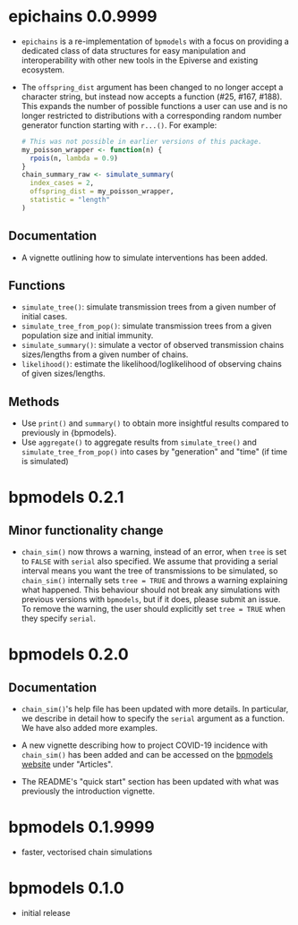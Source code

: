 # epichains 0.0.9999

* `epichains` is a re-implementation of `bpmodels` with a focus on providing
a dedicated class of data structures for easy manipulation and interoperability
with other new tools in the Epiverse and existing ecosystem.

* The `offspring_dist` argument has been changed to no longer accept a character
  string, but instead now accepts a function (#25, #167, #188).
  This expands the number of possible functions a user can use and is no longer 
  restricted to distributions with a corresponding random number generator function
  starting with `r...()`. For example:
  
  ```r
  # This was not possible in earlier versions of this package.
  my_poisson_wrapper <- function(n) {
    rpois(n, lambda = 0.9)
  }
  chain_summary_raw <- simulate_summary(
    index_cases = 2,
    offspring_dist = my_poisson_wrapper,
    statistic = "length"
  )

## Documentation

* A vignette outlining how to simulate interventions has been added.

## Functions

* `simulate_tree()`: simulate transmission trees from a given number of initial
cases.
* `simulate_tree_from_pop()`: simulate transmission trees from a given 
population size and initial immunity.
* `simulate_summary()`: simulate a vector of observed transmission chains 
sizes/lengths from a given number of chains.
* `likelihood()`: estimate the likelihood/loglikelihood of observing
chains of given sizes/lengths.

## Methods

* Use `print()` and `summary()` to obtain more insightful results compared to
previously in {bpmodels}.
* Use `aggregate()` to aggregate results from `simulate_tree()` and
`simulate_tree_from_pop()` into cases by "generation" and "time" (if time is
simulated)

# bpmodels 0.2.1

## Minor functionality change

* `chain_sim()` now throws a warning, instead of an error, when `tree` is set 
to `FALSE` with `serial` also specified. We assume that providing a serial 
interval means you want the tree of transmissions to be simulated, 
so `chain_sim()` internally sets `tree = TRUE` and throws a warning explaining 
what happened. This behaviour should not break any simulations with previous 
versions with `bpmodels`, but if it does, please submit an issue. 
To remove the warning, the user should explicitly set `tree = TRUE` when 
they specify `serial`. 

# bpmodels 0.2.0

## Documentation

* `chain_sim()`'s help file has been updated with more details. In particular,
we describe in detail how to specify the `serial` argument as a function. We 
have also added more examples.

* A new vignette describing how to project COVID-19 incidence with `chain_sim()`
has been added and can be accessed on the 
[bpmodels website](https://epiverse-trace.github.io/bpmodels/) under "Articles".

* The README's "quick start" section has been updated with what was 
previously the introduction vignette.

# bpmodels 0.1.9999

* faster, vectorised chain simulations

# bpmodels 0.1.0

* initial release
